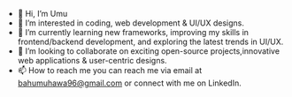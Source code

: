 - 👋 Hi, I’m Umu
- 👀 I’m interested in coding, web development & UI/UX designs.
- 🌱 I’m currently learning new frameworks, improving my skills in frontend/backend development, and exploring the latest trends in UI/UX.
- 💞️ I’m looking to collaborate on exciting open-source projects,innovative web applications & user-centric designs.
- 📫 How to reach me you can reach me via email at bahumuhawa96@gmail.com or connect with me on LinkedIn.

<!---
bahumuhawa/bahumuhawa is a ✨ special ✨ repository because its `README.md` (this file) appears on your GitHub profile.
You can click the Preview link to take a look at your changes.
--->
